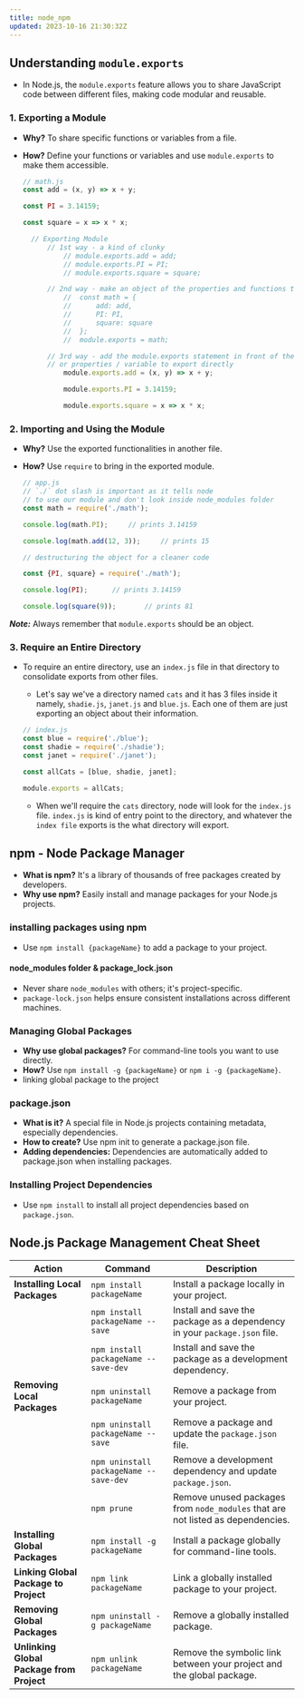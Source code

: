 ```yaml
---
title: node_npm
updated: 2023-10-16 21:30:32Z
---
```


## Understanding `module.exports`

- In Node.js, the `module.exports` feature allows you to share JavaScript code between different files, making code modular and reusable.
  
### 1. Exporting a Module

- **Why?** To share specific functions or variables from a file.
- **How?** Define your functions or variables and use `module.exports` to make them accessible.
  
  ```js
  // math.js
  const add = (x, y) => x + y;

  const PI = 3.14159;

  const square = x => x * x;

    // Exporting Module
        // 1st way - a kind of clunky
            // module.exports.add = add;
            // module.exports.PI = PI;
            // module.exports.square = square;

        // 2nd way - make an object of the properties and functions that're to be exported
            //  const math = {
            //      add: add,
            //      PI: PI,
            //      square: square
            //  };
            //  module.exports = math; 

        // 3rd way - add the module.exports statement in front of the function definition
        // or properties / variable to export directly
            module.exports.add = (x, y) => x + y;

            module.exports.PI = 3.14159;

            module.exports.square = x => x * x;
  ```

### 2. Importing and Using the Module

- **Why?** Use the exported functionalities in another file.
- **How?** Use `require` to bring in the exported module.
  
  ```js
  // app.js
  // `./` dot slash is important as it tells node
  // to use our module and don't look inside node_modules folder
  const math = require('./math');

  console.log(math.PI);     // prints 3.14159

  console.log(math.add(12, 3));     // prints 15

  // destructuring the object for a cleaner code

  const {PI, square} = require('./math');

  console.log(PI);      // prints 3.14159

  console.log(square(9));       // prints 81
  ```

***Note:*** Always remember that `module.exports` should be an object.

### 3. Require an Entire Directory

- To require an entire directory, use an `index.js` file in that directory to consolidate exports from other files.
  - Let's say we've a directory named `cats` and it has 3 files inside it namely, `shadie.js`, `janet.js` and `blue.js`. Each one of them are just exporting an object about their information.
  
  ```js
  // index.js
  const blue = require('./blue');
  const shadie = require('./shadie');
  const janet = require('./janet');

  const allCats = [blue, shadie, janet];

  module.exports = allCats;
  ```

  - When we'll require the `cats` directory, node will look for the `index.js` file. `index.js` is kind of entry point to the directory, and whatever the `index file` exports is the what directory will export.

## npm - Node Package Manager

- **What is npm?** It's a library of thousands of free packages created by developers.
- **Why use npm?** Easily install and manage packages for your Node.js projects.

### installing packages using npm

- Use `npm install {packageName}` to add a package to your project.

#### node_modules folder & package_lock.json

- Never share `node_modules` with others; it's project-specific.
- `package-lock.json` helps ensure consistent installations across different machines.

### Managing Global Packages

- **Why use global packages?** For command-line tools you want to use directly.
- **How?** Use `npm install -g {packageName}` or `npm i -g {packageName}`.
- linking global package to the project

### package.json

- **What is it?** A special file in Node.js projects containing metadata, especially dependencies.
- **How to create?** Use npm init to generate a package.json file.
- **Adding dependencies:** Dependencies are automatically added to package.json when installing packages.

### Installing Project Dependencies

- Use `npm install` to install all project dependencies based on `package.json`.

## Node.js Package Management Cheat Sheet

| Action                                      | Command                               | Description                                                                                         |
|---------------------------------------------|---------------------------------------|-----------------------------------------------------------------------------------------------------|
| **Installing Local Packages**               | `npm install packageName`            | Install a package locally in your project.                                                         |
|                                             | `npm install packageName --save`     | Install and save the package as a dependency in your `package.json` file.                            |
|                                             | `npm install packageName --save-dev` | Install and save the package as a development dependency.                                           |
| **Removing Local Packages**                 | `npm uninstall packageName`          | Remove a package from your project.                                                                 |
|                                             | `npm uninstall packageName --save`   | Remove a package and update the `package.json` file.                                               |
|                                             | `npm uninstall packageName --save-dev`| Remove a development dependency and update `package.json`.                                          |
|                                             | `npm prune`                           | Remove unused packages from `node_modules` that are not listed as dependencies.                     |
| **Installing Global Packages**              | `npm install -g packageName`         | Install a package globally for command-line tools.                                                 |
| **Linking Global Package to Project**       | `npm link packageName`               | Link a globally installed package to your project.                                                  |
| **Removing Global Packages**                | `npm uninstall -g packageName`       | Remove a globally installed package.                                                               |
| **Unlinking Global Package from Project**   | `npm unlink packageName`             | Remove the symbolic link between your project and the global package.                                |
